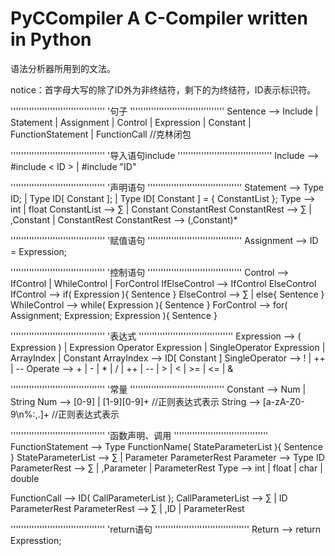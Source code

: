 # PyCCompiler A C-Compiler written in Python

语法分析器所用到的文法。

notice：首字母大写的除了ID外为非终结符，剩下的为终结符，ID表示标识符。

''''''''''''''''''''''''''''''''''''
'句子
''''''''''''''''''''''''''''''''''''
Sentence --> Include | Statement | Assignment | Control | Expression | Constant | FunctionStatement | FunctionCall //克林闭包


''''''''''''''''''''''''''''''''''''
'导入语句include
''''''''''''''''''''''''''''''''''''
Include --> #include < ID > | #include "ID"


''''''''''''''''''''''''''''''''''''
'声明语句
''''''''''''''''''''''''''''''''''''
Statement --> Type ID; | Type ID[ Constant ]; | Type ID[ Constant ] = { ConstantList };
Type --> int | float 
ConstantList --> ∑ | Constant ConstantRest
ConstantRest --> ∑ | ,Constant | ConstantRest
ConstantRest --> (,Constant)*


''''''''''''''''''''''''''''''''''''
'赋值语句
'''''''''''''''''''''''''''''''''''' 
Assignment --> ID = Expression;


''''''''''''''''''''''''''''''''''''
'控制语句
'''''''''''''''''''''''''''''''''''' 
Control --> IfControl | WhileControl | ForControl
IfElseControl --> IfControl ElseControl
IfControl --> if( Expression ){ Sentence }
ElseControl --> ∑ | else{ Sentence } 
WhileControl --> while( Expression ){ Sentence }
ForControl --> for( Assignment; Expression; Expression ){ Sentence }


''''''''''''''''''''''''''''''''''''
'表达式
'''''''''''''''''''''''''''''''''''' 
Expression --> ( Expression ) | Expression Operator Expression | SingleOperator Expression | ArrayIndex | Constant
ArrayIndex --> ID[ Constant ]
SingleOperator --> ! | ++ | --
Operate --> + | - | * | / | ++ | -- | > | < | >= | <= | &


''''''''''''''''''''''''''''''''''''
'常量
''''''''''''''''''''''''''''''''''''
Constant --> Num | String
Num --> [0-9] | [1-9][0-9]+    //正则表达式表示
String --> [a-zA-Z0-9\n%:,.]+  //正则表达式表示


''''''''''''''''''''''''''''''''''''
'函数声明、调用
''''''''''''''''''''''''''''''''''''
FunctionStatement --> Type FunctionName( StateParameterList ){ Sentence }
StateParameterList --> ∑ | Parameter ParameterRest
Parameter --> Type ID
ParameterRest --> ∑ | ,Parameter | ParameterRest
Type --> int | float | char | double

FunctionCall --> ID( CallParameterList );
CallParameterList --> ∑ | ID ParameterRest
ParameterRest --> ∑ | ,ID | ParameterRest


''''''''''''''''''''''''''''''''''''
'return语句
''''''''''''''''''''''''''''''''''''
Return --> return Expresstion;